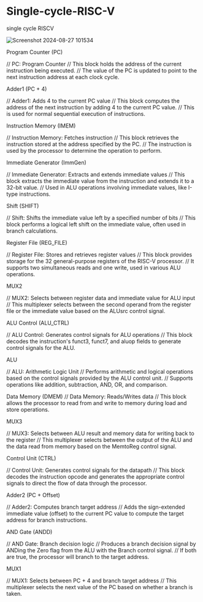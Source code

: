 # Single-cycle-RISC-V
single cycle RISCV 

![Screenshot 2024-08-27 101534](https://github.com/user-attachments/assets/bb44c1be-27fc-4116-9ce8-2146b21ac0ca)


  Program Counter (PC)

// PC: Program Counter
// This block holds the address of the current instruction being executed.
// The value of the PC is updated to point to the next instruction address at each clock cycle.

   Adder1 (PC + 4)

// Adder1: Adds 4 to the current PC value
// This block computes the address of the next instruction by adding 4 to the current PC value.
// This is used for normal sequential execution of instructions.

  Instruction Memory (IMEM)

// Instruction Memory: Fetches instruction
// This block retrieves the instruction stored at the address specified by the PC.
// The instruction is used by the processor to determine the operation to perform.
  
  Immediate Generator (ImmGen)

// Immediate Generator: Extracts and extends immediate values
// This block extracts the immediate value from the instruction and extends it to a 32-bit value.
// Used in ALU operations involving immediate values, like I-type instructions.

  Shift (SHIFT)

// Shift: Shifts the immediate value left by a specified number of bits
// This block performs a logical left shift on the immediate value, often used in branch calculations.

  Register File (REG_FILE)

// Register File: Stores and retrieves register values
// This block provides storage for the 32 general-purpose registers of the RISC-V processor.
// It supports two simultaneous reads and one write, used in various ALU operations.

  MUX2

// MUX2: Selects between register data and immediate value for ALU input
// This multiplexer selects between the second operand from the register file or the immediate value based on the ALUsrc control signal.

 ALU Control (ALU_CTRL)

// ALU Control: Generates control signals for ALU operations
// This block decodes the instruction's funct3, funct7, and aluop fields to generate control signals for the ALU.

  ALU

// ALU: Arithmetic Logic Unit
// Performs arithmetic and logical operations based on the control signals provided by the ALU control unit.
// Supports operations like addition, subtraction, AND, OR, and comparison.

  Data Memory (DMEM)
// Data Memory: Reads/Writes data
// This block allows the processor to read from and write to memory during load and store operations.

 MUX3

// MUX3: Selects between ALU result and memory data for writing back to the register
// This multiplexer selects between the output of the ALU and the data read from memory based on the MemtoReg control signal.

  Control Unit (CTRL)

// Control Unit: Generates control signals for the datapath
// This block decodes the instruction opcode and generates the appropriate control signals to direct the flow of data through the processor.

 Adder2 (PC + Offset)

// Adder2: Computes branch target address
// Adds the sign-extended immediate value (offset) to the current PC value to compute the target address for branch instructions.

 AND Gate (ANDD)

// AND Gate: Branch decision logic
// Produces a branch decision signal by ANDing the Zero flag from the ALU with the Branch control signal.
// If both are true, the processor will branch to the target address.

 MUX1
 
// MUX1: Selects between PC + 4 and branch target address
// This multiplexer selects the next value of the PC based on whether a branch is taken.



